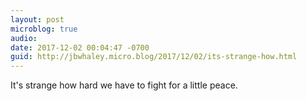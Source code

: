 ```yaml
---
layout: post
microblog: true
audio: 
date: 2017-12-02 00:04:47 -0700
guid: http://jbwhaley.micro.blog/2017/12/02/its-strange-how.html
---
```

It's strange how hard we have to fight for a little peace.
